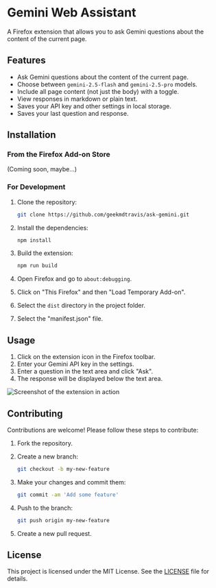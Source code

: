 # Gemini Web Assistant

A Firefox extension that allows you to ask Gemini questions about the content of the current page.

## Features

*   Ask Gemini questions about the content of the current page.
*   Choose between `gemini-2.5-flash` and `gemini-2.5-pro` models.
*   Include all page content (not just the body) with a toggle.
*   View responses in markdown or plain text.
*   Saves your API key and other settings in local storage.
*   Saves your last question and response.

## Installation

### From the Firefox Add-on Store

(Coming soon, maybe...)

### For Development

1.  Clone the repository:

    ```bash
    git clone https://github.com/geekmdtravis/ask-gemini.git
    ```

2.  Install the dependencies:

    ```bash
    npm install
    ```

3.  Build the extension:

    ```bash
    npm run build
    ```

4.  Open Firefox and go to `about:debugging`.
5.  Click on "This Firefox" and then "Load Temporary Add-on".
6.  Select the `dist` directory in the project folder.
7.  Select the "manifest.json" file.

## Usage

1.  Click on the extension icon in the Firefox toolbar.
2.  Enter your Gemini API key in the settings.
3.  Enter a question in the text area and click "Ask".
4.  The response will be displayed below the text area.

![Screenshot of the extension in action](ga-ss.png)

## Contributing

Contributions are welcome! Please follow these steps to contribute:

1.  Fork the repository.
2.  Create a new branch:

    ```bash
    git checkout -b my-new-feature
    ```

3.  Make your changes and commit them:

    ```bash
    git commit -am 'Add some feature'
    ```

4.  Push to the branch:

    ```bash
    git push origin my-new-feature
    ```

5.  Create a new pull request.

## License

This project is licensed under the MIT License. See the [LICENSE](LICENSE) file for details.
